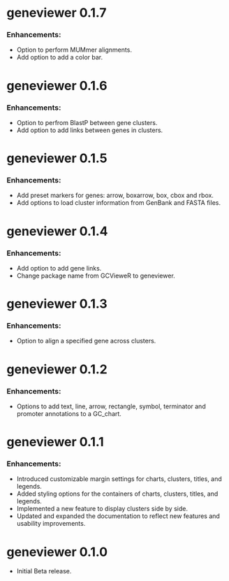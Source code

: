 # geneviewer 0.1.7

### Enhancements:
- Option to perform MUMmer alignments.
- Add option to add a color bar.

# geneviewer 0.1.6

### Enhancements:
- Option to perfrom BlastP between gene clusters.
- Add option to add links between genes in clusters.

# geneviewer 0.1.5

### Enhancements:
- Add preset markers for genes: arrow, boxarrow, box, cbox and rbox.
- Add options to load cluster information from GenBank and FASTA files.

# geneviewer 0.1.4

### Enhancements:
- Add option to add gene links.
- Change package name from GCVieweR to geneviewer.

# geneviewer 0.1.3

### Enhancements:
- Option to align a specified gene across clusters.

# geneviewer 0.1.2

### Enhancements:
- Options to add text, line, arrow, rectangle, symbol, terminator and 
promoter annotations to a GC_chart.

# geneviewer 0.1.1

### Enhancements:
- Introduced customizable margin settings for charts, clusters, titles, and legends.
- Added styling options for the containers of charts, clusters, titles, and legends.
- Implemented a new feature to display clusters side by side.
- Updated and expanded the documentation to reflect new features and usability 
improvements.


# geneviewer 0.1.0

* Initial Beta release.
